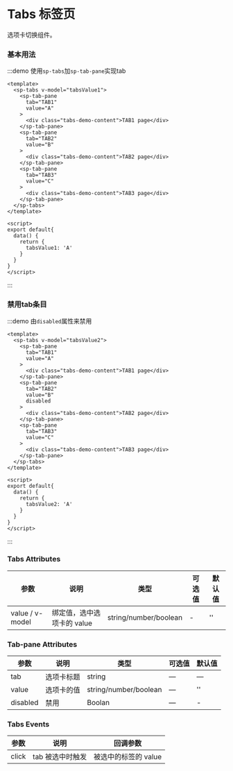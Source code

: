 # Tabs 标签页
选项卡切换组件。


### 基本用法
:::demo 使用`sp-tabs`加`sp-tab-pane`实现tab
```vue
<template>
  <sp-tabs v-model="tabsValue1">
    <sp-tab-pane
      tab="TAB1"
      value="A"
    >
      <div class="tabs-demo-content">TAB1 page</div>
    </sp-tab-pane>
    <sp-tab-pane
      tab="TAB2"
      value="B"
    >
      <div class="tabs-demo-content">TAB2 page</div>
    </sp-tab-pane>
    <sp-tab-pane
      tab="TAB3"
      value="C"
    >
      <div class="tabs-demo-content">TAB3 page</div>
    </sp-tab-pane>
  </sp-tabs>
</template>

<script>
export default{
  data() {
    return {
      tabsValue1: 'A'
    }
  }
}
</script>

```
:::

### 禁用tab条目
:::demo 由`disabled`属性来禁用
```vue
<template>
  <sp-tabs v-model="tabsValue2">
    <sp-tab-pane
      tab="TAB1"
      value="A"
    >
      <div class="tabs-demo-content">TAB1 page</div>
    </sp-tab-pane>
    <sp-tab-pane
      tab="TAB2"
      value="B"
      disabled
    >
      <div class="tabs-demo-content">TAB2 page</div>
    </sp-tab-pane>
    <sp-tab-pane
      tab="TAB3"
      value="C"
    >
      <div class="tabs-demo-content">TAB3 page</div>
    </sp-tab-pane>
  </sp-tabs>
</template>

<script>
export default{
  data() {
    return {
      tabsValue2: 'A'
    }
  }
}
</script>

```
:::

### Tabs Attributes
| 参数       | 说明     | 类型      | 可选值       | 默认值   |
|---------- |-------- |---------- |-------------  |-------- |
| value / v-model     | 绑定值，选中选项卡的 value   | string/number/boolean   | -  |     ''    |

### Tab-pane Attributes
| 参数       | 说明     | 类型      | 可选值       | 默认值   |
|---------- |-------- |---------- |-------------  |-------- |
| tab     | 选项卡标题   | string   | — |    —     |
| value | 选项卡的值 | string/number/boolean | — | '' |
| disabled   | 禁用 | Boolan | — | - | false |

### Tabs Events
| 参数       | 说明     | 回调参数    | 
|---------- |-------- |---------- |
| click     | tab 被选中时触发   | 被选中的标签的 value   |

<script>
export default{
  data() {
    return {
      tabsValue1: 'A',
      tabsValue2: 'A'
    }
  }
}
</script>

<style>
.components--main {
  .tabs-demo-content {
    padding: 16px;
  }
}
</style>
